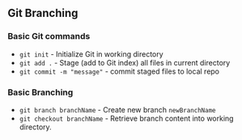 ## Git Branching

### Basic Git commands

* `git init` - Initialize Git in working directory
* `git add .` - Stage (add to Git index) all files in current directory
* `git commit -m "message"` - commit staged files to local repo

### Basic Branching
* `git branch branchName` - Create new branch `newBranchName`
* `git checkout branchName` - Retrieve branch content into working directory.
